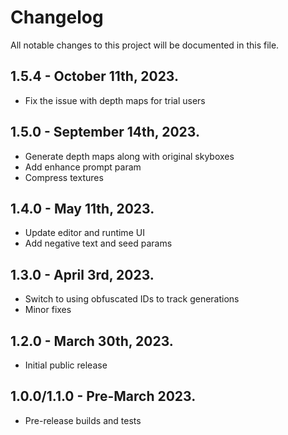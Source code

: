 ﻿# Changelog

All notable changes to this project will be documented in this file.

## 1.5.4 - October 11th, 2023.

- Fix the issue with depth maps for trial users

## 1.5.0 - September 14th, 2023.

- Generate depth maps along with original skyboxes
- Add enhance prompt param
- Compress textures

## 1.4.0 - May 11th, 2023.

- Update editor and runtime UI
- Add negative text and seed params

## 1.3.0 - April 3rd, 2023.

- Switch to using obfuscated IDs to track generations
- Minor fixes

## 1.2.0 - March 30th, 2023.

- Initial public release

## 1.0.0/1.1.0 - Pre-March 2023.

- Pre-release builds and tests